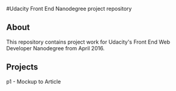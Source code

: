 #Udacity Front End Nanodegree project repository

## About
This repository contains project work for Udacity's Front End Web Developer
Nanodegree from April 2016.

## Projects

p1 - Mockup to Article

